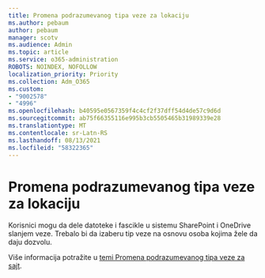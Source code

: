 ```yaml
---
title: Promena podrazumevanog tipa veze za lokaciju
ms.author: pebaum
author: pebaum
manager: scotv
ms.audience: Admin
ms.topic: article
ms.service: o365-administration
ROBOTS: NOINDEX, NOFOLLOW
localization_priority: Priority
ms.collection: Adm_O365
ms.custom:
- "9002578"
- "4996"
ms.openlocfilehash: b40595e0567359f4c4cf2f37dff54d4de57c9d6d
ms.sourcegitcommit: ab75f66355116e995b3cb5505465b31989339e28
ms.translationtype: MT
ms.contentlocale: sr-Latn-RS
ms.lasthandoff: 08/13/2021
ms.locfileid: "58322365"
---
```

# <a name="change-the-default-link-type-for-a-site"></a>Promena podrazumevanog tipa veze za lokaciju

Korisnici mogu da dele datoteke i fascikle u sistemu SharePoint i OneDrive slanjem veze. Trebalo bi da izaberu tip veze na osnovu osoba kojima žele da daju dozvolu.

Više informacija potražite u [temi Promena podrazumevanog tipa veze za sajt](https://docs.microsoft.com/sharepoint/change-default-sharing-link).
